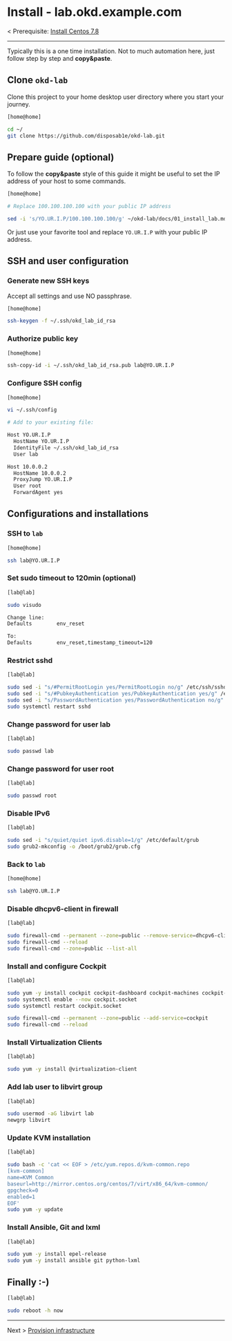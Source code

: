 # Install - lab.okd.example.com

< Prerequisite: [Install Centos 7.8](00_install_centos.md)

* * *

Typically this is a one time installation. Not to much automation here, just follow step by step and __copy&paste__.

## Clone `okd-lab`

Clone this project to your home desktop user directory where you start your journey.

```bash
[home@home]

cd ~/
git clone https://github.com/disposab1e/okd-lab.git

```

## Prepare guide (optional)

To follow the __copy&paste__ style of this guide it might be useful to set the IP address of your host to some commands.

```bash
[home@home]

# Replace 100.100.100.100 with your public IP address

sed -i 's/YO.UR.I.P/100.100.100.100/g' ~/okd-lab/docs/01_install_lab.md

```

Or just use your favorite tool and replace `YO.UR.I.P` with your public IP address.

## SSH and user configuration

### Generate new SSH keys

Accept all settings and use NO passphrase.

```bash
[home@home]

ssh-keygen -f ~/.ssh/okd_lab_id_rsa

```

### Authorize public key

```bash
[home@home]

ssh-copy-id -i ~/.ssh/okd_lab_id_rsa.pub lab@YO.UR.I.P

```

### Configure SSH config

```bash
[home@home]

vi ~/.ssh/config

# Add to your existing file:

Host YO.UR.I.P
  HostName YO.UR.I.P
  IdentityFile ~/.ssh/okd_lab_id_rsa
  User lab

Host 10.0.0.2
  HostName 10.0.0.2
  ProxyJump YO.UR.I.P
  User root
  ForwardAgent yes

```

## Configurations and installations

### SSH to `lab`

```bash
[home@home]

ssh lab@YO.UR.I.P

```

### Set sudo timeout to 120min (optional)

```bash
[lab@lab]

sudo visudo

Change line:
Defaults        env_reset

To:
Defaults        env_reset,timestamp_timeout=120
```

### Restrict sshd

```bash
[lab@lab]

sudo sed -i "s/#PermitRootLogin yes/PermitRootLogin no/g" /etc/ssh/sshd_config
sudo sed -i "s/#PubkeyAuthentication yes/PubkeyAuthentication yes/g" /etc/ssh/sshd_config
sudo sed -i "s/PasswordAuthentication yes/PasswordAuthentication no/g" /etc/ssh/sshd_config
sudo systemctl restart sshd

```

### Change password for user lab

```bash
[lab@lab]

sudo passwd lab

```

### Change password for user root

```bash
[lab@lab]

sudo passwd root

```

### Disable IPv6

```bash
[lab@lab]

sudo sed -i "s/quiet/quiet ipv6.disable=1/g" /etc/default/grub
sudo grub2-mkconfig -o /boot/grub2/grub.cfg

```

### Back to `lab`

```bash
[home@home]

ssh lab@YO.UR.I.P

```

### Disable dhcpv6-client in firewall

```bash
[lab@lab]

sudo firewall-cmd --permanent --zone=public --remove-service=dhcpv6-client
sudo firewall-cmd --reload
sudo firewall-cmd --zone=public --list-all

```

### Install and configure Cockpit

```bash
[lab@lab]

sudo yum -y install cockpit cockpit-dashboard cockpit-machines cockpit-networkmanager cockpit-packagekit cockpit-storaged
sudo systemctl enable --now cockpit.socket
sudo systemctl restart cockpit.socket

sudo firewall-cmd --permanent --zone=public --add-service=cockpit
sudo firewall-cmd --reload
```

### Install Virtualization Clients

```bash
[lab@lab]

sudo yum -y install @virtualization-client

```

### Add lab user to libvirt group

```bash
[lab@lab]

sudo usermod -aG libvirt lab
newgrp libvirt

```

### Update KVM installation

```bash
[lab@lab]

sudo bash -c 'cat << EOF > /etc/yum.repos.d/kvm-common.repo
[kvm-common]
name=KVM Common
baseurl=http://mirror.centos.org/centos/7/virt/x86_64/kvm-common/
gpgcheck=0
enabled=1
EOF'
sudo yum -y update

```

### Install Ansible, Git and lxml

```bash
[lab@lab]

sudo yum -y install epel-release
sudo yum -y install ansible git python-lxml

```

## Finally :-)

```bash
[lab@lab]

sudo reboot -h now

```

* * *

Next > [Provision infrastructure](02_provision_infrastructure.md)
